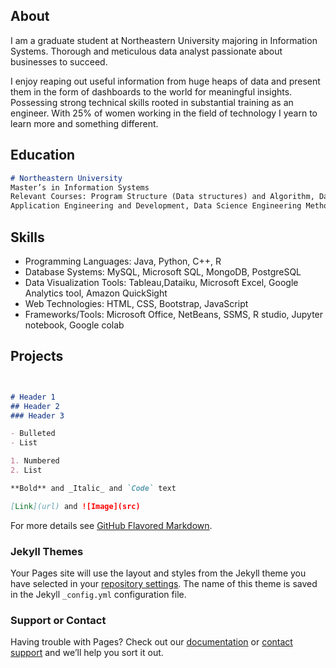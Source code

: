 ## About

I am a graduate student at Northeastern University majoring in Information Systems. Thorough and meticulous data analyst passionate about businesses to succeed.

I enjoy reaping out useful information from huge heaps of data and present them in the form of dashboards to the world for meaningful insights. Possessing strong technical skills rooted in substantial training as an engineer. With 25% of women working in the field of technology I yearn to learn more and something different.

## Education
```markdown
# Northeastern University
Master’s in Information Systems                  
Relevant Courses: Program Structure (Data structures) and Algorithm, Data Management and Database Design,
Application Engineering and Development, Data Science Engineering Methods and Tools
```

## Skills

- Programming Languages: Java, Python, C++, R
- Database Systems: MySQL, Microsoft SQL, MongoDB, PostgreSQL
- Data Visualization Tools: Tableau,Dataiku, Microsoft Excel, Google Analytics tool, Amazon QuickSight
- Web Technologies: HTML, CSS, Bootstrap, JavaScript
- Frameworks/Tools: Microsoft Office, NetBeans, SSMS, R studio, Jupyter notebook, Google colab

## Projects
```markdown


# Header 1
## Header 2
### Header 3

- Bulleted
- List

1. Numbered
2. List

**Bold** and _Italic_ and `Code` text

[Link](url) and ![Image](src)
```

For more details see [GitHub Flavored Markdown](https://guides.github.com/features/mastering-markdown/).

### Jekyll Themes

Your Pages site will use the layout and styles from the Jekyll theme you have selected in your [repository settings](https://github.com/mansivagarwal/mansivagarwal.github.io/settings). The name of this theme is saved in the Jekyll `_config.yml` configuration file.

### Support or Contact

Having trouble with Pages? Check out our [documentation](https://docs.github.com/categories/github-pages-basics/) or [contact support](https://github.com/contact) and we’ll help you sort it out.
